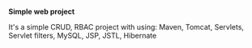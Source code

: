 <b>Simple web project</b>
<p>It's a simple CRUD, RBAC project with using: Maven, Tomcat, Servlets, Servlet filters, MySQL, JSP, JSTL, Hibernate</p>
